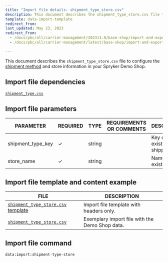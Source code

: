 ```yaml
---
title: "Import file details: shipment_type_store.csv"
description: This document describes the shipment_type_store.csv file to configure the shipment information in your Spryker Demo Shop.
template: data-import-template
redirect_from:
last_updated: May 23, 2023
redirect_From:
  - /docs/pbc/all/carrier-management/202311.0/base-shop/import-and-export-data/file-details-shipment-type-store.csv.html
  - /docs/pbc/all/carrier-management/latest/base-shop/import-and-export-data/import-file-details-shipment-type-store.csv.html

---
```


This document describes the `shipment_type_store.csv` file to configure the [shipment method](/docs/pbc/all/carrier-management/base-shop/shipment-feature-overview.html) and store information in your Spryker Demo Shop.

## Import file dependencies

[`shipment_type.csv`](/docs/pbc/all/carrier-management/{{page.version}}/base-shop/import-and-export-data/import-file-details-shipment-type.csv.html)

## Import file parameters

| PARAMETER | REQUIRED | TYPE | REQUIREMENTS OR COMMENTS | DESCRIPTION |
|---|---|---|---|---|
| shipment_type_key | &check; | string | | Key of the existing shipping type. |
| store_name | &check; | string | | Name of the existing store.  |

## Import file template and content example

| FILE | DESCRIPTION |
|---|---|
| [`shipment_type_store.csv` template](https://spryker.s3.eu-central-1.amazonaws.com/docs/pbc/all/carrier-management/base-shop/import-and-export-data/file-details-shipment-type-store.csv.md/template_shipment_type_store.csv) | Import file template with headers only. |
| [`shipment_type_store.csv`](https://spryker.s3.eu-central-1.amazonaws.com/docs/pbc/all/carrier-management/base-shop/import-and-export-data/file-details-shipment-type-store.csv.md/shipment_type_store.csv) | Exemplary import file with the Demo Shop data. |

## Import file command

```bash
data:import:shipment-type-store
```
